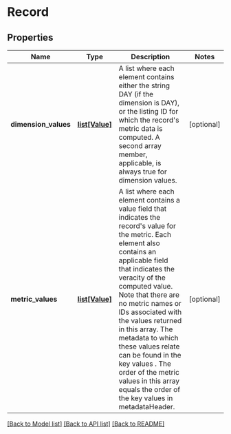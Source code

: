 # Record

## Properties
Name | Type | Description | Notes
------------ | ------------- | ------------- | -------------
**dimension_values** | [**list[Value]**](Value.md) | A list where each element contains either the string DAY (if the dimension is DAY), or the listing ID for which the record&#39;s metric data is computed. A second array member, applicable, is always true for dimension values. | [optional] 
**metric_values** | [**list[Value]**](Value.md) | A list where each element contains a value field that indicates the record&#39;s value for the metric. Each element also contains an applicable field that indicates the veracity of the computed value. Note that there are no metric names or IDs associated with the values returned in this array. The metadata to which these values relate can be found in the key values . The order of the metric values in this array equals the order of the key values in metadataHeader. | [optional] 

[[Back to Model list]](../README.md#documentation-for-models) [[Back to API list]](../README.md#documentation-for-api-endpoints) [[Back to README]](../README.md)


